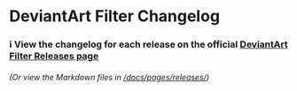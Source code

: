 # DeviantArt Filter Changelog

### :information_source: View the changelog for each release on the official [DeviantArt Filter Releases page](https://rthaut.github.io/DeviantArt-Filter/releases/)

###### (Or view the Markdown files in [/docs/pages/releases/](https://github.com/rthaut/DeviantArt-Filter/tree/master/docs/pages/releases))
